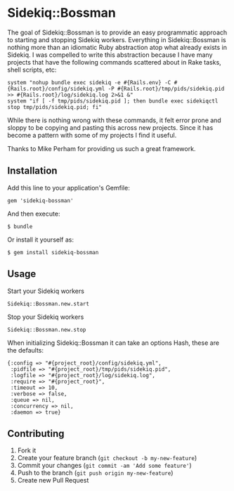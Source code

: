 # Sidekiq::Bossman

The goal of Sidekiq::Bossman is to provide an easy programmatic approach
to starting and stopping Sidekiq workers. Everything in Sidekiq::Bossman
is nothing more than an idiomatic Ruby abstraction atop what already exists in Sidekiq.
I was compelled to write this abstraction because I have many projects that
have the following commands scattered about in Rake tasks, shell scripts, etc:

    system "nohup bundle exec sidekiq -e #{Rails.env} -C #{Rails.root}/config/sidekiq.yml -P #{Rails.root}/tmp/pids/sidekiq.pid >> #{Rails.root}/log/sidekiq.log 2>&1 &"
    system "if [ -f tmp/pids/sidekiq.pid ]; then bundle exec sidekiqctl stop tmp/pids/sidekiq.pid; fi"

While there is nothing wrong with these commands, it felt error prone and sloppy to be
copying and pasting this across new projects. Since it has become a pattern with some of my projects I find
it useful.

Thanks to Mike Perham for providing us such a great framework.

## Installation

Add this line to your application's Gemfile:

    gem 'sidekiq-bossman'

And then execute:

    $ bundle

Or install it yourself as:

    $ gem install sidekiq-bossman

## Usage

Start your Sidekiq workers

    Sidekiq::Bossman.new.start

Stop your Sidekiq workers

    Sidekiq::Bossman.new.stop

When initializing Sidekiq::Bossman it can take an options Hash, these are the defaults:

    {:config => "#{project_root}/config/sidekiq.yml",
     :pidfile => "#{project_root}/tmp/pids/sidekiq.pid",
     :logfile => "#{project_root}/log/sidekiq.log",
     :require => "#{project_root}",
     :timeout => 10,
     :verbose => false,
     :queue => nil,
     :concurrency => nil,
     :daemon => true}


## Contributing

1. Fork it
2. Create your feature branch (`git checkout -b my-new-feature`)
3. Commit your changes (`git commit -am 'Add some feature'`)
4. Push to the branch (`git push origin my-new-feature`)
5. Create new Pull Request
